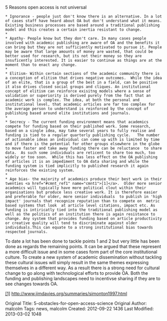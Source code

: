 5 Reasons open access is not universal

	* Ignorance - people just don't know there is an alternative. In a lot of cases staff have heard about OA but don't understand what it means. Existing business processes are based around a traditional publishing model and this creates a certain inertia resistant to change. 
	* 
	* Apathy- People know but they don't care. In many cases people involved with academic publishing are aware of OA and the benefits it can bring but they are not sufficiently motivated to pursue it. People may be aware that large amounts of money are wasted, that could be better used for research, but its not their money so they are insuficently interested. It is easier to continue as things are at the moment than to enact any change.
	* 
	* Elitism- Within certain sections of the academic community there is a conception of elitism that drives negative outcomes.  While the idea of an elite, that is a group of the best in a field, can be positive it also drives closed social groups and cliques. An institutional concept of elitism can reinforce exisitng models where a sense of validation or superiority is derived purely from the fact that an academic work is complex. The idea, at both the personal and institutional level, that academic articles are far too complex for the average person to understand is reinforced by the concept of publishing based around elite institutions and journals.
	* 
	* Secrecy - The current funding environment means that academics compete for funding based on their published work. Some research, based on a single idea, may take several years to fully realise and funding is tied to a regular quarterly publishing cycle.   The number of actionable ideas an individual can come up with is limited by time and if there is the potential for other groups elsewhere in the globe to move faster and take away funding there can be reluctance  to share data.  As such some individuals are reticent to share too much, too widely or too soon.  While this has less effect on the OA publishing of articles it is an impediment to OA data sharing and while the funding system is tied implicitly to published research it again reinforces the existing system.
	* 
	* Age bias- the majority of academics produce their best work in their twenties <a href="#cmnt_ref1" name="cmnt1">[1]</a>.  Older more senior academics will typically have more political clout within their organisations but produce less creative work. It is therefore easier and preferable for older, more senior individuals  to publish in 'high impact' journals that recognize reputation than to compete on  metric based systems that look  at article level citations, impact etc. As funding is intiricatly tied into the traditional publishing model as well as the politics of an institution there is again resistance to change. Any system that provides funding based on article productivity or creative quality will tend to discriminate against older individuals.This can equate to a strong institutional bias towards respected journals.

To date a lot has been done to tackle points 1 and 2 but very little has been done as regards the remaining points. It can be argued that these represent a more difficult issue and in some cases form part of the core institutional culture. To create a new system of academic dissemination without tackling these cultural issues will simply result in the same themes expressing themselves in a different way. As a result there is a strong need for cultural change to go along with technological efforts to provide OA. Both the funding and publishing landscapes need to incentivse sharing if they are to see changes towards OA. 

<a href="#cmnt_ref1" name="cmnt1">[1]</a>  http://www.jimdavies.org/summaries/simonton1997.html



Original Title: 5-obstacles-for-open-access-science
Original Author: malcolm
Tags: news, malcolm
Created: 2012-09-22 1436
Last Modified: 2013-03-02 1048
